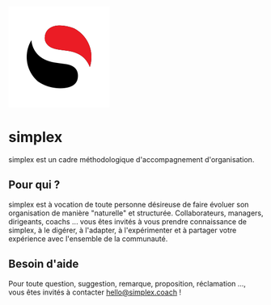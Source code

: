 ![logo simplex](/ressources/logos/simplex_logo_200X200.png)

# simplex
simplex est un cadre méthodologique d'accompagnement d'organisation.

## Pour qui ?
simplex est à vocation de toute personne désireuse de faire évoluer son organisation de manière "naturelle" et structurée.
Collaborateurs, managers, dirigeants, coachs ... vous êtes invités à vous prendre connaissance de simplex, à le digérer, à l'adapter, à l'expérimenter et à partager votre expérience avec l'ensemble de la communauté.

## Besoin d'aide
Pour toute question, suggestion, remarque, proposition, réclamation ..., vous êtes invités à contacter hello@simplex.coach !
